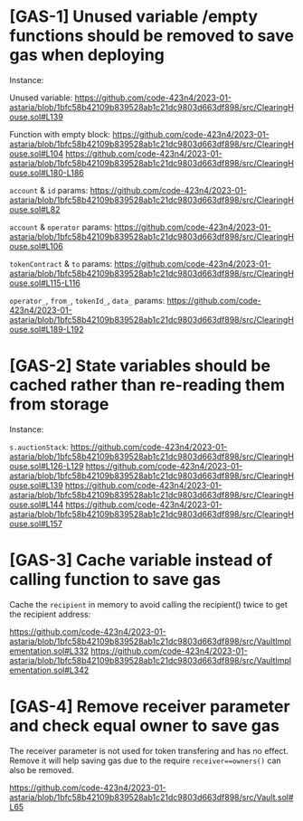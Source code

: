 # [GAS-1] Unused variable /empty functions should be removed to save gas when deploying

Instance:

Unused variable:
https://github.com/code-423n4/2023-01-astaria/blob/1bfc58b42109b839528ab1c21dc9803d663df898/src/ClearingHouse.sol#L139

Function with empty block:
https://github.com/code-423n4/2023-01-astaria/blob/1bfc58b42109b839528ab1c21dc9803d663df898/src/ClearingHouse.sol#L104
https://github.com/code-423n4/2023-01-astaria/blob/1bfc58b42109b839528ab1c21dc9803d663df898/src/ClearingHouse.sol#L180-L186

`account` & `id` params:
https://github.com/code-423n4/2023-01-astaria/blob/1bfc58b42109b839528ab1c21dc9803d663df898/src/ClearingHouse.sol#L82

`account` & `operator` params:
https://github.com/code-423n4/2023-01-astaria/blob/1bfc58b42109b839528ab1c21dc9803d663df898/src/ClearingHouse.sol#L106

`tokenContract` & `to` params:
https://github.com/code-423n4/2023-01-astaria/blob/1bfc58b42109b839528ab1c21dc9803d663df898/src/ClearingHouse.sol#L115-L116

`operator_`, `from_`, `tokenId_`, `data_` params:
https://github.com/code-423n4/2023-01-astaria/blob/1bfc58b42109b839528ab1c21dc9803d663df898/src/ClearingHouse.sol#L189-L192


# [GAS-2] State variables should be cached rather than re-reading them from storage

Instance:

`s.auctionStack`:
https://github.com/code-423n4/2023-01-astaria/blob/1bfc58b42109b839528ab1c21dc9803d663df898/src/ClearingHouse.sol#L126-L129
https://github.com/code-423n4/2023-01-astaria/blob/1bfc58b42109b839528ab1c21dc9803d663df898/src/ClearingHouse.sol#L139
https://github.com/code-423n4/2023-01-astaria/blob/1bfc58b42109b839528ab1c21dc9803d663df898/src/ClearingHouse.sol#L144
https://github.com/code-423n4/2023-01-astaria/blob/1bfc58b42109b839528ab1c21dc9803d663df898/src/ClearingHouse.sol#L157

# [GAS-3] Cache variable instead of calling function to save gas

Cache the `recipient` in memory to avoid calling the recipient() twice to get the recipient address:

https://github.com/code-423n4/2023-01-astaria/blob/1bfc58b42109b839528ab1c21dc9803d663df898/src/VaultImplementation.sol#L332
https://github.com/code-423n4/2023-01-astaria/blob/1bfc58b42109b839528ab1c21dc9803d663df898/src/VaultImplementation.sol#L342

# [GAS-4] Remove receiver parameter and check equal owner to save gas

The receiver parameter is not used for token transfering and has no effect. Remove it will help saving gas due to the require `receiver==owners()` can also be removed.

https://github.com/code-423n4/2023-01-astaria/blob/1bfc58b42109b839528ab1c21dc9803d663df898/src/Vault.sol#L65